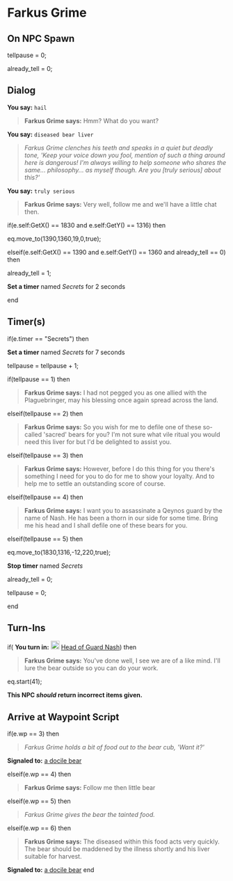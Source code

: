 # Farkus Grime


## On NPC Spawn

tellpause = 0;

already_tell = 0;


## Dialog

**You say:** `hail`



>**Farkus Grime says:** Hmm? What do you want?

**You say:** `diseased bear liver`



>*Farkus Grime clenches his teeth and speaks in a quiet but deadly tone, 'Keep your voice down you fool, mention of such a thing around here is dangerous! I'm always willing to help someone who shares the same... philosophy... as myself though. Are you [truly serious] about this?'*

**You say:** `truly serious`



>**Farkus Grime says:** Very well, follow me and we'll have a little chat then.


if(e.self:GetX() == 1830 and e.self:GetY() == 1316) then



eq.move_to(1390,1360,19,0,true);


elseif(e.self:GetX() == 1390 and e.self:GetY() == 1360 and already_tell == 0) then



already_tell = 1;



**Set a timer** named *Secrets* for 2 seconds

end



## Timer(s)

if(e.timer == "Secrets") then


**Set a timer** named *Secrets* for 7 seconds


tellpause = tellpause + 1;


if(tellpause == 1) then



>**Farkus Grime says:** I had not pegged you as one allied with the Plaguebringer, may his blessing once again spread across the land.


elseif(tellpause == 2) then



>**Farkus Grime says:** So you wish for me to defile one of these so-called 'sacred' bears for you? I'm not sure what vile ritual you would need this liver for but I'd be delighted to assist you.


elseif(tellpause == 3) then



>**Farkus Grime says:** However, before I do this thing for you there's something I need for you to do for me to show your loyalty. And to help me to settle an outstanding score of course.


elseif(tellpause == 4) then



>**Farkus Grime says:** I want you to assassinate a Qeynos guard by the name of Nash. He has been a thorn in our side for some time. Bring me his head and I shall defile one of these bears for you.


elseif(tellpause == 5) then



eq.move_to(1830,1316,-12,220,true);



**Stop timer** named *Secrets*



already_tell = 0;



tellpause = 0;

end



## Turn-Ins





if( **You turn in:** <img style="background:url(/static/icons/blank_slot.gif);width:20px;height:20px;" src="/static/icons/item_982.png" alt="" /> <a
                                href="/item/8276" data-url="8276" class="tooltip-link link">Head of Guard Nash</a>) then 


>**Farkus Grime says:** You've done well, I see we are of a like mind. I'll lure the bear outside so you can do your work.


eq.start(41);

**This NPC *should* return incorrect items given.**



## Arrive at Waypoint Script

if(e.wp == 3) then


>*Farkus Grime holds a bit of food out to the bear cub, 'Want it?'*


**Signaled to:**  [a docile bear](/npc/181102)

elseif(e.wp == 4) then


>**Farkus Grime says:** Follow me then little bear

elseif(e.wp == 5) then


>*Farkus Grime gives the bear the tainted food.*

elseif(e.wp == 6) then


>**Farkus Grime says:** The diseased within this food acts very quickly.  The bear should be maddened by the illness shortly and his liver suitable for harvest.


**Signaled to:**  [a docile bear](/npc/181102)
end

